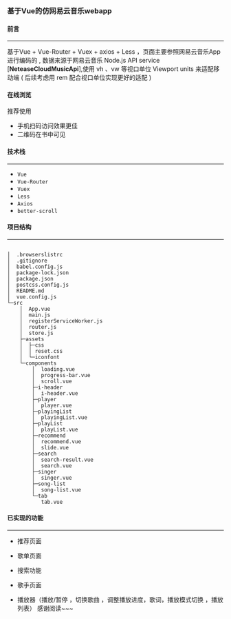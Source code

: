 ### 基于Vue的仿网易云音乐webapp



#### 前言

------

基于Vue +  Vue-Router + Vuex + axios + Less  ，页面主要参照网易云音乐App进行编码的 , 数据来源于网易云音乐 Node.js API service [**NeteaseCloudMusicApi**],使用 vh 、vw 等视口单位 Viewport units 来适配移动端 ( 后续考虑用 rem 配合视口单位实现更好的适配 ) 



#### 在线浏览

推荐使用
- 手机扫码访问效果更佳 
- 二维码在书中可见


#### 技术栈

------

- `Vue`
- `Vue-Router`
- `Vuex`
- `Less`
- `Axios`
- `better-scroll`

#### 项目结构

------

```

│  .browserslistrc
│  .gitignore
│  babel.config.js
│  package-lock.json
│  package.json
│  postcss.config.js
│  README.md
│  vue.config.js     
└─src
    │  App.vue
    │  main.js
    │  registerServiceWorker.js
    │  router.js
    │  store.js
    ├─assets
    │  ├─css
    │  │ reset.css
    │  └─iconfont         
    └─components
        │  loading.vue
        │  progress-bar.vue
        │  scroll.vue
        ├─i-header
        │  i-header.vue
        ├─player
        │  player.vue
        ├─playingList
        │  playingList.vue
        ├─playList
        │  playList.vue
        ├─recommend
        │  recommend.vue
        │  slide.vue
        ├─search
        │  search-result.vue
        │  search.vue
        ├─singer
        │  singer.vue
        ├─song-list
        │  song-list.vue
        └─tab
           tab.vue
```



#### 已实现的功能

------

- 推荐页面

- 歌单页面

- 搜索功能 

- 歌手页面

- 播放器（播放/暂停 ，切换歌曲 ，调整播放进度，歌词，播放模式切换 ，播放列表）
感谢阅读~~~